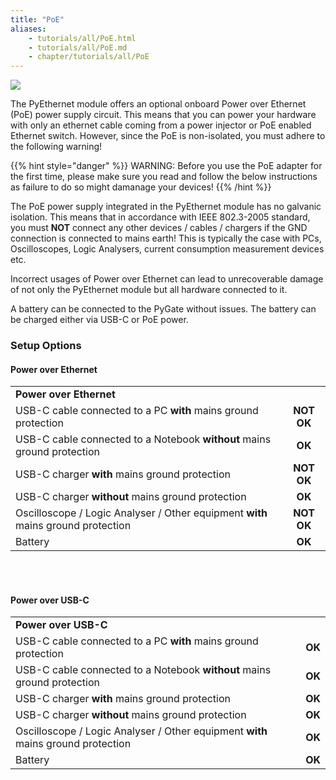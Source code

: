 ```yaml
---
title: "PoE"
aliases:
    - tutorials/all/PoE.html
    - tutorials/all/PoE.md
    - chapter/tutorials/all/PoE
---
```


![](/gitbook/assets/PoE-NI.png)

The PyEthernet module offers an optional onboard Power over Ethernet (PoE) power supply circuit. This means that you can power your hardware with only an ethernet cable coming from a power injector or PoE enabled Ethernet switch. However, since the PoE is non-isolated, you must adhere to the following warning!

{{% hint style="danger" %}}
WARNING: Before you use the PoE adapter for the first time, please make sure you read and follow the below instructions as failure to do so might damanage your devices!
{{% /hint %}}

The PoE power supply integrated in the PyEthernet module has no galvanic isolation. This means that in accordance with
IEEE 802.3-2005 standard, you must <b>NOT</b> connect any other devices / cables / chargers if the GND connection is connected to mains earth!
This is typically the case with PCs, Oscilloscopes, Logic Analysers, current consumption measurement devices etc.

Incorrect usages of Power over Ethernet can lead to unrecoverable damage of not only the PyEthernet module but all hardware connected to it.

A battery can be connected to the PyGate without issues. The battery can be charged either via USB-C or PoE power.


<h3>Setup Options</h3>
<h4> Power over Ethernet</h4>

<table >
	<tbody>
  <tr>
    <td> <b>Power over Ethernet</b></td>
    <td> </td>
  </tr>  
		<tr>
			<td> USB-C cable connected to a PC <b>with</b> mains ground protection</td>
			<td> <center> <b>NOT OK</b></center></td>
		</tr>
    <tr>
			<td> USB-C cable connected to a Notebook <b>without</b> mains ground protection</td>
			<td> <center> <b>OK</b></center></td>
		</tr>
    <tr>
			<td> USB-C charger <b>with</b> mains ground protection</td>
			<td> <center> <b>NOT OK</b></center></td>
		</tr>
    <tr>
			<td> USB-C charger <b>without</b> mains ground protection</td>
			<td> <center> <b>OK</b></center></td>
		</tr>
		<tr>
			<td> Oscilloscope / Logic Analyser / Other equipment <b>with</b> mains ground protection</td>
			<td> <center> <b>NOT OK</b></center></td>
		</tr>
    <tr>
			<td> Battery</td>
			<td> <center> <b>OK</b></center></td>
		</tr>
	</tbody>
</table>

<br><br>
<h4> Power over USB-C</h4>

<table >
	<tbody>
		<tr>
			<td> <b>Power over USB-C</b></td>
			<td> </td>
		</tr>
		<tr>
			<td> USB-C cable connected to a PC <b>with</b> mains ground protection</td>
			<td> <b>OK</b></td>
		</tr>
    <tr>
			<td> USB-C cable connected to a Notebook <b>without</b> mains ground protection</td>
			<td> <b>OK</b></td>
		</tr>
    <tr>
			<td> USB-C charger <b>with</b> mains ground protection</td>
			<td> <b>OK</b></td>
		</tr>
    <tr>
			<td> USB-C charger <b>without</b> mains ground protection</td>
			<td> <b>OK</b></td>
		</tr>
		<tr>
			<td> Oscilloscope / Logic Analyser / Other equipment <b>with</b> mains ground protection</td>
			<td> <b>OK</b></td>
		</tr>
    <tr>
			<td> Battery</td>
			<td> <b>OK</b></td>
		</tr>
	</tbody>
</table>
